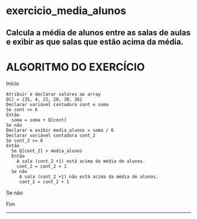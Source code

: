 # exercicio_media_alunos
Calcula a média de alunos entre as salas de aulas e exibir as que salas que estão acima da média.
------------------------------------------------------
# ALGORITMO DO EXERCÍCIO 
Início 

	Atribuir e declarar valores ao array
	Q[] = {35, 4, 22, 20, 30, 36}
	Declarar variável contadora cont e soma
	Se cont <= 6
	Então
	  soma = soma + Q[cont]
	Se não
	Declarar e exibir media_alunos = soma / 6
	Declarar variável contadora cont_2
	Se cont_2 <= 6 
	Então
	  Se Q[cont_2] > media_alunos  
	  Então
	    A sala (cont_2 +1) está acima da média de alunos.
	    cont_2 = cont_2 + 1 
	  Se não 
	     A sala (cont_2 +1) não está acima da média de alunos.
	     cont_2 = cont_2 + 1
  Se não 
  
Fim


------------------------------------------------------

